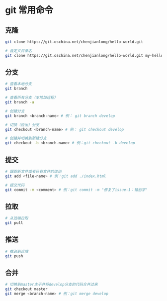 # git 常用命令

## 克隆

```bash
git clone https://git.oschina.net/chenjianlong/hello-world.git

# 自定义目录名
git clone https://git.oschina.net/chenjianlong/hello-world.git my-hello-world
```

## 分支

```bash
# 查看本地分支
git branch

# 查看所有分支（本地加远程）
git branch -a

# 创建分支
git branch <branch-name> # 例： git branch develop

# 切换（检出）分支
git checkout <branch-name> # 例： git checkout develop

# 创建并切换到新建分支
git checkout -b <branch-name> # 例：git checkout -b develop 
```

## 提交

```bash
# 跟踪新文件或者已有文件的改动
git add <file-name> # 例：git add ./index.html

# 提交代码
git commit -m <comment> # 例：git commit -m "修复了issue-1：错别字"
```

## 拉取

```bash
# 从远端拉取
git pull
```

## 推送

```bash
# 推送到远端
git push
```

## 合并

```bash
# 切换到master主干并将develop分支的代码合并过来
git checkout master
git merge <branch-name> # 例：git merge develop
```